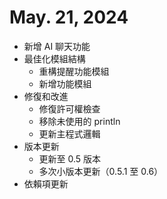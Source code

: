 # May. 21, 2024
* 新增 AI 聊天功能
* 最佳化模組結構
  - 重構提醒功能模組
  - 新增功能模組
* 修復和改進
  - 修復許可權檢查
  - 移除未使用的 println
  - 更新主程式邏輯
* 版本更新
  - 更新至 0.5 版本
  - 多次小版本更新（0.5.1 至 0.6）
* 依賴項更新
